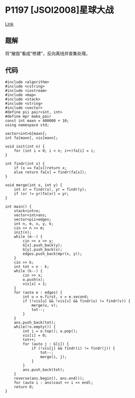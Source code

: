 # P1197 [JSOI2008]星球大战

[Link](https://www.luogu.org/problemnew/show/P1197)

## 题解

将“摧毁”看成“修建”，反向离线并查集处理。

## 代码

    #include <algorithm>
    #include <cstring>
    #include <iostream>
    #include <map>
    #include <stack>
    #include <string>
    #include <vector>
    #define pii pair<int, int>
    #define mpr make_pair
    const int maxn = 400000 + 10;
    using namespace std;

    vector<int>G[maxn];
    int fa[maxn], vis[maxn];

    void init(int n) {
        for (int i = 0; i < n; i++)fa[i] = i;
    }

    int findr(int x) {
        if (x == fa[x])return x;
        else return fa[x] = findr(fa[x]);
    }

    void merge(int x, int y) {
        int xr = findr(x), yr = findr(y);
        if (xr != yr)fa[xr] = yr;
    }

    int main() {
        stack<int>o;
        vector<int>ans;
        vector<pii>edges;
        int n, m, x, y, k;
        cin >> n >> m;
        init(n);
        while (m--) {
            cin >> x >> y;
            G[x].push_back(y);
            G[y].push_back(x);
            edges.push_back(mpr(x, y));
        }
        cin >> k;
        int tot = n - k;
        while (k--) {
            cin >> x;
            o.push(x);
            vis[x] = 1;
        }
        for (auto e : edges) {
            int u = e.first, v = e.second;
            if (!vis[u] && !vis[v] && findr(u) != findr(v)) {
                merge(u, v);
                tot--;
            }
        }
        ans.push_back(tot);
        while(!o.empty()) {
            int i = o.top(); o.pop();
            vis[i] = 0;
            tot++;
            for (auto j : G[i]) {
                if (!vis[j] && findr(i) != findr(j)) {
                    tot--;
                    merge(i, j);
                }
            }
            ans.push_back(tot);
        }
        reverse(ans.begin(), ans.end());
        for (auto i : ans)cout << i << endl;
        return 0;
    }
